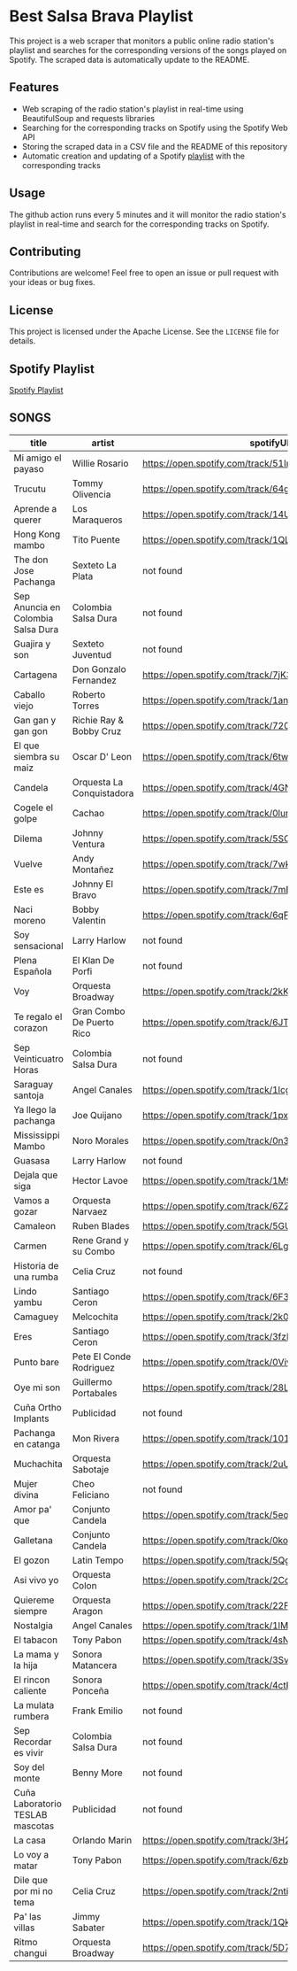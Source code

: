 # Best Salsa Brava Playlist

This project is a web scraper that monitors a public online radio station's playlist and searches for the corresponding versions of the songs played on Spotify.
The scraped data is automatically update to the README.

## Features

- Web scraping of the radio station's playlist in real-time using BeautifulSoup and requests libraries
- Searching for the corresponding tracks on Spotify using the Spotify Web API
- Storing the scraped data in a CSV file and the README of this repository
- Automatic creation and updating of a Spotify [playlist](https://open.spotify.com/playlist/2FVMIqoBJZvgR0kZKCD4jP?si=34f61e34db3248fd) with the corresponding tracks

## Usage

The github action runs every 5 minutes and it will monitor the radio station's playlist in real-time and search for the corresponding tracks on Spotify.

## Contributing

Contributions are welcome! Feel free to open an issue or pull request with your ideas or bug fixes.

## License

This project is licensed under the Apache License. See the `LICENSE` file for details.

## Spotify Playlist

[Spotify Playlist](https://open.spotify.com/playlist/2FVMIqoBJZvgR0kZKCD4jP?si=34f61e34db3248fd)

## SONGS

| title                              | artist                    | spotifyURL                                            |
| ---------------------------------- | ------------------------- | ----------------------------------------------------- |
| Mi amigo el payaso                 | Willie Rosario            | https://open.spotify.com/track/51InsKGmox8AzUOnTygpTa |
| Trucutu                            | Tommy Olivencia           | https://open.spotify.com/track/64g9DmjfX5oZ2MZ3Dnv5oY |
| Aprende a querer                   | Los Maraqueros            | https://open.spotify.com/track/14Ud5MkZ545vb2KXz9fZXW |
| Hong Kong mambo                    | Tito Puente               | https://open.spotify.com/track/1QLC5yG0vyDMXsShhpsGsX |
| The don Jose Pachanga              | Sexteto La Plata          | not found                                             |
| Sep Anuncia en Colombia Salsa Dura | Colombia Salsa Dura       | not found                                             |
| Guajira y son                      | Sexteto Juventud          | not found                                             |
| Cartagena                          | Don Gonzalo Fernandez     | https://open.spotify.com/track/7jK38ByRpsWyveWkzRgA2i |
| Caballo viejo                      | Roberto Torres            | https://open.spotify.com/track/1anvIYY3hAtLL72lJA5z44 |
| Gan gan y gan gon                  | Richie Ray & Bobby Cruz   | https://open.spotify.com/track/720YcfJfcMrRgn42LCdZZt |
| El que siembra su maiz             | Oscar D' Leon             | https://open.spotify.com/track/6twkbk7nborAviztg3eTH9 |
| Candela                            | Orquesta La Conquistadora | https://open.spotify.com/track/4GNdG2GTECFQb3ybkbgSnh |
| Cogele el golpe                    | Cachao                    | https://open.spotify.com/track/0lunMiZlsZ7U854GvHMyVZ |
| Dilema                             | Johnny Ventura            | https://open.spotify.com/track/5SOpWUw80uaYgOBCOjuY0V |
| Vuelve                             | Andy Montañez             | https://open.spotify.com/track/7wk0sxpcNrjY448B6uizAJ |
| Este es                            | Johnny El Bravo           | https://open.spotify.com/track/7mBzEoM1uUwWIN2SMkwck5 |
| Naci moreno                        | Bobby Valentin            | https://open.spotify.com/track/6qPJyX7IRJ4aFuUDGIX3lg |
| Soy sensacional                    | Larry Harlow              | not found                                             |
| Plena Española                     | El Klan De Porfi          | not found                                             |
| Voy                                | Orquesta Broadway         | https://open.spotify.com/track/2kKs7ZiMucAcIrB55roU46 |
| Te regalo el corazon               | Gran Combo De Puerto Rico | https://open.spotify.com/track/6JTuTBQwY6SwCx0HzdZVjV |
| Sep Veinticuatro Horas             | Colombia Salsa Dura       | not found                                             |
| Saraguay santoja                   | Angel Canales             | https://open.spotify.com/track/1lcgnuJJrwJOmqLRwBkGCu |
| Ya llego la pachanga               | Joe Quijano               | https://open.spotify.com/track/1pxv6O4wEwQhZh0t3NuxHf |
| Mississippi Mambo                  | Noro Morales              | https://open.spotify.com/track/0n3umry97115V9PO2K6JrV |
| Guasasa                            | Larry Harlow              | not found                                             |
| Dejala que siga                    | Hector Lavoe              | https://open.spotify.com/track/1M97ayCQqyCCsiSs2OIBb9 |
| Vamos a gozar                      | Orquesta Narvaez          | https://open.spotify.com/track/6Z2ymct2GGcKoOiqfdms2S |
| Camaleon                           | Ruben Blades              | https://open.spotify.com/track/5GUUC8DAKNooSDKR2cwr38 |
| Carmen                             | Rene Grand y su Combo     | https://open.spotify.com/track/6LgoKL7hkc5WjNyAUh2Bcb |
| Historia de una rumba              | Celia Cruz                | not found                                             |
| Lindo yambu                        | Santiago Ceron            | https://open.spotify.com/track/6F3IWzKb8UbwjB0HMxxu5I |
| Camaguey                           | Melcochita                | https://open.spotify.com/track/2k0OwbQJsyDJddUrSXkT32 |
| Eres                               | Santiago Ceron            | https://open.spotify.com/track/3fzHBJL5fBiKVUNXCM1X1F |
| Punto bare                         | Pete El Conde Rodriguez   | https://open.spotify.com/track/0VivChKkS9IhrclpF4du3d |
| Oye mi son                         | Guillermo Portabales      | https://open.spotify.com/track/28LdxtoxqzTF5u9dV2sxuz |
| Cuña Ortho Implants                | Publicidad                | not found                                             |
| Pachanga en catanga                | Mon Rivera                | https://open.spotify.com/track/101mzHyf8mzqhtsOj8uNQT |
| Muchachita                         | Orquesta Sabotaje         | https://open.spotify.com/track/2uUnR2LRcMthfZn4mpPtnR |
| Mujer divina                       | Cheo Feliciano            | not found                                             |
| Amor pa' que                       | Conjunto Candela          | https://open.spotify.com/track/5eoMWEijqH3kQ7qevcFosR |
| Galletana                          | Conjunto Candela          | https://open.spotify.com/track/0kof1aFFKjnfwhqK0jKvZW |
| El gozon                           | Latin Tempo               | https://open.spotify.com/track/5QgAU6JV10POSDtMvJD6XS |
| Asi vivo yo                        | Orquesta Colon            | https://open.spotify.com/track/2CcyeSu1PAIIhb4Iv5sagx |
| Quiereme siempre                   | Orquesta Aragon           | https://open.spotify.com/track/22F9GG1fnzQNJRqOmepoqd |
| Nostalgia                          | Angel Canales             | https://open.spotify.com/track/1lMoqzAjvLxIQJoYSeNVj1 |
| El tabacon                         | Tony Pabon                | https://open.spotify.com/track/4sNQU7kXoWipL2fVrnZQ67 |
| La mama y la hija                  | Sonora Matancera          | https://open.spotify.com/track/3SvgTwzhkwcBpGgHieHPKC |
| El rincon caliente                 | Sonora Ponceña            | https://open.spotify.com/track/4ctF5pkYvm6zb23v2IGXbO |
| La mulata rumbera                  | Frank Emilio              | not found                                             |
| Sep Recordar es vivir              | Colombia Salsa Dura       | not found                                             |
| Soy del monte                      | Benny More                | not found                                             |
| Cuña Laboratorio TESLAB mascotas   | Publicidad                | not found                                             |
| La casa                            | Orlando Marin             | https://open.spotify.com/track/3H2PEOg5hpTwcVhfLTXUjF |
| Lo voy a matar                     | Tony Pabon                | https://open.spotify.com/track/6zbrg6Xk70524Gsk2QohHe |
| Dile que por mi no tema            | Celia Cruz                | https://open.spotify.com/track/2nti8TuVhtp3Gk53WUnnM4 |
| Pa' las villas                     | Jimmy Sabater             | https://open.spotify.com/track/1QkSHaQlzXAFGDcE4KHUJq |
| Ritmo changui                      | Orquesta Broadway         | https://open.spotify.com/track/5D7lpDwOC55CQ12JkwZD44 |
